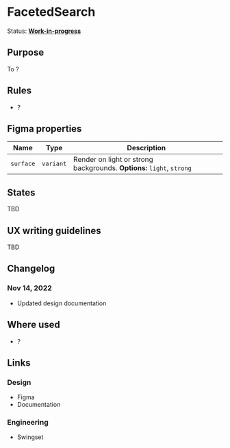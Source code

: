 # FacetedSearch

Status: **[Work-in-progress](/guides/can-i-use#work-in-progress)**

## Purpose

To ?

## Rules

- ?

## Figma properties

| Name      | Type      | Description                                                           |
| --------- | --------- | --------------------------------------------------------------------- |
| `surface` | `variant` | Render on light or strong backgrounds. **Options:** `light`, `strong` |

## States

TBD

## UX writing guidelines

TBD

## Changelog

### Nov 14, 2022

- Updated design documentation

## Where used

- ?

## Links

### Design

- Figma
- Documentation

### Engineering

- Swingset
